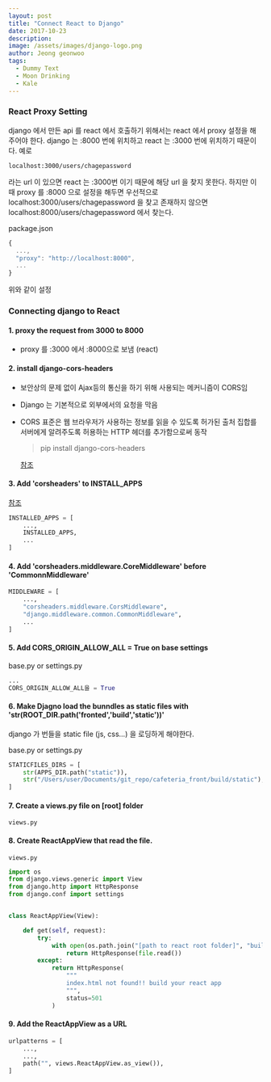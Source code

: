 ```yaml
---
layout: post
title: "Connect React to Django"
date: 2017-10-23
description: 
image: /assets/images/django-logo.png
author: Jeong geonwoo
tags: 
  - Dummy Text
  - Moon Drinking
  - Kale
---
```

### React Proxy Setting

django 에서 만든 api 를 react 에서 호출하기 위해서는 react 에서 proxy 설정을 해주어야 한다. django 는 :8000 번에 위치하고 react 는 :3000 번에 위치하기 때문이다.
예로

```
localhost:3000/users/chagepassword
```

라는 url 이 있으면 react 는 :3000번 이기 때문에 해당 url 을 찾지 못한다. 하지만 이때 proxy 를 :8000 으로 설정을 해두면 우선적으로 localhost:3000/users/chagepassword 을 찾고 존재하지 않으면 localhost:8000/users/chagepassword 에서 찾는다.

package.json

```javascript
{
  ...,
  "proxy": "http://localhost:8000",
  ...
}
```

위와 같이 설정


### Connecting django to React

#### 1. proxy the request from 3000 to 8000
* proxy 를 :3000 에서 :8000으로 보냄 (react)
#### 2. install django-cors-headers
* 보안상의 문제 없이 Ajax등의 통신을 하기 위해 사용되는 메커니즘이 CORS임
  
* Django 는 기본적으로 외부에서의 요청을 막음
  
* CORS 표준은 웹 브라우저가 사용하는 정보를 읽을 수 있도록 허가된 출처 집합를 서버에게 알려주도록 허용하는 HTTP 헤더를 추가함으로써 동작

    > pip install django-cors-headers

    [참조](http://recordingbetter.com/2017/08/07/Django-CORS)


#### 3. Add 'corsheaders' to INSTALL_APPS

[참조](https://pypi.org/project/django-cors-headers/)

```python
INSTALLED_APPS = [
    ...,
    INSTALLED_APPS,
    ...
]
```
#### 4. Add 'corsheaders.middleware.CoreMiddleware' before 'CommonnMiddleware'
```python
MIDDLEWARE = [
    ...,
    "corsheaders.middleware.CorsMiddleware",
    "django.middleware.common.CommonMiddleware",
    ...
]
```

#### 5. Add CORS_ORIGIN_ALLOW_ALL = True on base settings
base.py or settings.py
```python
...
CORS_ORIGIN_ALLOW_ALL을 = True
```

#### 6. Make Djagno load the bunndles as static files with 'str(ROOT_DIR.path('fronted','build','static'))'
django 가 번들을 static file (js, css...) 을 로딩하게 해야한다.

base.py or settings.py
```python
STATICFILES_DIRS = [
    str(APPS_DIR.path("static")),
    str("/Users/user/Documents/git_repo/cafeteria_front/build/static"),
]
```

#### 7. Create a views.py file on [root] folder
`views.py`
#### 8. Create ReactAppView that read the file.
`views.py `
```python
import os
from django.views.generic import View
from django.http import HttpResponse
from django.conf import settings


class ReactAppView(View):

    def get(self, request):
        try:
            with open(os.path.join("[path to react root folder]", "build", "index.html")) as file:
                return HttpResponse(file.read())
        except:
            return HttpResponse(
                """
                index.html not found!! build your react app
                """,
                status=501
            )

```
#### 9.  Add the ReactAppView as a URL
```python
urlpatterns = [
    ...,
    ...,
    path("", views.ReactAppView.as_view()),
]
```